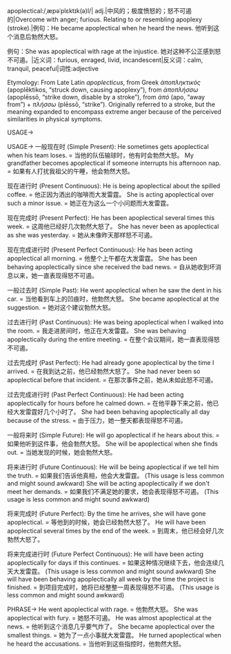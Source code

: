 apoplectical:/ˌæpəˈplɛktɪk(ə)l/| adj.|中风的；极度愤怒的；怒不可遏的|Overcome with anger; furious.  Relating to or resembling apoplexy (stroke).|例句：He became apoplectical when he heard the news. 他听到这个消息后勃然大怒。

例句：She was apoplectical with rage at the injustice. 她对这种不公正感到怒不可遏。|近义词：furious, enraged, livid, incandescent|反义词：calm, tranquil, peaceful|词性:adjective

Etymology: From Late Latin *apoplecticus*, from Greek *ἀποπληκτικός* (apoplēktikos, “struck down, causing apoplexy”), from *ἀποπλήσσω* (apoplēssō, “strike down, disable by a stroke”), from *ἀπό* (apo, “away from”) + *πλήσσω* (plēssō, “strike”).  Originally referred to a stroke, but the meaning expanded to encompass extreme anger because of the perceived similarities in physical symptoms.


USAGE->

USAGE->
一般现在时 (Simple Present):
He sometimes gets apoplectical when his team loses. = 当他的队伍输球时，他有时会勃然大怒。
My grandfather becomes apoplectical if someone interrupts his afternoon nap. = 如果有人打扰我祖父的午睡，他会勃然大怒。

现在进行时 (Present Continuous):
He is being apoplectical about the spilled coffee. = 他正因为洒出的咖啡而大发雷霆。
She is acting apoplectical over such a minor issue. = 她正在为这么一个小问题而大发雷霆。


现在完成时 (Present Perfect):
He has been apoplectical several times this week. = 这周他已经好几次勃然大怒了。
She has never been as apoplectical as she was yesterday. = 她从未像昨天那样怒不可遏。

现在完成进行时 (Present Perfect Continuous):
He has been acting apoplectical all morning. = 他整个上午都在大发雷霆。
She has been behaving apoplectically since she received the bad news. = 自从她收到坏消息以来，她一直表现得怒不可遏。

一般过去时 (Simple Past):
He went apoplectical when he saw the dent in his car. = 当他看到车上的凹痕时，他勃然大怒。
She became apoplectical at the suggestion. = 她对这个建议勃然大怒。

过去进行时 (Past Continuous):
He was being apoplectical when I walked into the room. = 我走进房间时，他正在大发雷霆。
She was behaving apoplectically during the entire meeting. = 在整个会议期间，她一直表现得怒不可遏。


过去完成时 (Past Perfect):
He had already gone apoplectical by the time I arrived. = 在我到达之前，他已经勃然大怒了。
She had never been so apoplectical before that incident. = 在那次事件之前，她从未如此怒不可遏。

过去完成进行时 (Past Perfect Continuous):
He had been acting apoplectically for hours before he calmed down. = 在他平静下来之前，他已经大发雷霆好几个小时了。
She had been behaving apoplectically all day because of the stress. = 由于压力，她一整天都表现得怒不可遏。

一般将来时 (Simple Future):
He will go apoplectical if he hears about this. = 如果他听到这件事，他会勃然大怒。
She will be apoplectical when she finds out. = 当她发现的时候，她会勃然大怒。

将来进行时 (Future Continuous):
He will be being apoplectical if we tell him the truth. = 如果我们告诉他真相，他会大发雷霆。 (This usage is less common and might sound awkward)
She will be acting apoplectically if we don't meet her demands. = 如果我们不满足她的要求，她会表现得怒不可遏。 (This usage is less common and might sound awkward)

将来完成时 (Future Perfect):
By the time he arrives, she will have gone apoplectical. = 等他到的时候，她会已经勃然大怒了。
He will have been apoplectical several times by the end of the week. = 到周末，他已经会好几次勃然大怒了。

将来完成进行时 (Future Perfect Continuous):
He will have been acting apoplectically for days if this continues. = 如果这种情况继续下去，他会连续几天大发雷霆。 (This usage is less common and might sound awkward)
She will have been behaving apoplectically all week by the time the project is finished. = 到项目完成时，她将已经整整一周表现得怒不可遏。 (This usage is less common and might sound awkward)


PHRASE->
He went apoplectical with rage. = 他勃然大怒。
She was apoplectical with fury. = 她怒不可遏。
He was almost apoplectical at the news. = 他听到这个消息几乎要气炸了。
She became apoplectical over the smallest things. = 她为了一点小事就大发雷霆。
He turned apoplectical when he heard the accusations. = 当他听到这些指控时，他勃然大怒。
